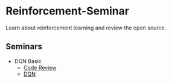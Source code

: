 # Reinforcement-Seminar
Learn about reinforcement learning and review the open source.

## Seminars
  - DQN Basic
    - [Code Review](https://www.notion.so/1st-Open-Source-Review-DQN-f83d91d658694448add3eab08ab0cc45)
    - [DQN](https://www.notion.so/DQN-Deep-Q-Learning-7de238e0fe294ea4bca96c5ed4e89ddf)
## 

